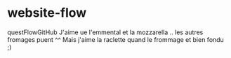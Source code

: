# website-flow
questFlowGitHub
J'aime ue l'emmental et la mozzarella .. les autres fromages puent ^^
Mais j'aime la raclette quand le frommage et bien fondu ;)
